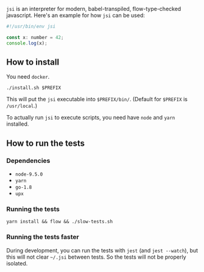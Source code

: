 `jsi` is an interpreter for modern, babel-transpiled, flow-type-checked
javascript. Here's an example for how `jsi` can be used:

```js
#!/usr/bin/env jsi

const x: number = 42;
console.log(x);
```

## How to install

You need `docker`.

`./install.sh $PREFIX`

This will put the `jsi` executable into `$PREFIX/bin/`. (Default for `$PREFIX` is `/usr/local`.)

To actually run `jsi` to execute scripts, you need have `node` and `yarn` installed.

## How to run the tests

### Dependencies

* `node-9.5.0`
* `yarn`
* `go-1.8`
* `upx`

### Running the tests

`yarn install && flow && ./slow-tests.sh`

### Running the tests faster

During development, you can run the tests with `jest` (and `jest --watch`), but
this will not clear `~/.jsi` between tests. So the tests will not be properly
isolated.
